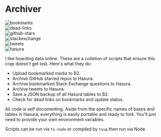 # Archiver

![bookmarks](https://github.com/fourjuaneight/archiver/actions/workflows/archive-bookmarks.yml/badge.svg)<br/>
![dead-links](https://github.com/fourjuaneight/archiver/actions/workflows/check-links.yml/badge.svg)<br/>
![github-stars](https://github.com/fourjuaneight/archiver/actions/workflows/archive-starred-repos.yml/badge.svg)<br/>
![stackexchange](https://github.com/fourjuaneight/archiver/actions/workflows/archive-stackexchange.yml/badge.svg)<br/>
![tweets](https://github.com/fourjuaneight/archiver/actions/workflows/archive-tweet.yml/badge.svg)<br/>
![hasura](https://github.com/fourjuaneight/archiver/actions/workflows/backup-hasura.yml/badge.svg)<br/>

I like hoarding data online. These are a colletion of scripts that ensure this crap doesn't get lost. Here's what they do:
- Upload bookmarked media to B2.
- Archive GitHub starred repos to Hasura.
- Archive bookmarked Stack Exchange questions to Hasura.
- Archive tweets to Hasura.
- Save a JSON backup of all Hasura tables to B2.
- Check for dead links on bookmarks and update status.

All code is self documenting. Aside from the specific names of bases and tables in Hasura, everything is easily portable and ready to fork. You'll just need to provide your own environment variables.

Scripts can be run via `ts-node` or compiled by `tsup` then run via Node.